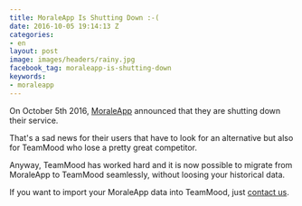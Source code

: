 ```yaml
---
title: MoraleApp Is Shutting Down :-(
date: 2016-10-05 19:14:13 Z
categories:
- en
layout: post
image: images/headers/rainy.jpg
facebook_tag: moraleapp-is-shutting-down
keywords:
- moraleapp
---
```


On October 5th 2016, [MoraleApp](https://moraleapp.com/) announced that they are shutting down their service.

That's a sad news for their users that have to look for an alternative but also for TeamMood who lose a pretty great competitor.

Anyway, TeamMood has worked hard and it is now possible to migrate from MoraleApp to TeamMood seamlessly, without loosing your historical data.

If you want to import your MoraleApp data into TeamMood, just [contact us](mailto:support@teammood.com).

